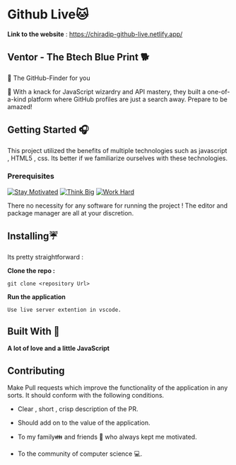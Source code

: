 # Github Live🐱

**Link to the website** : https://chiradip-github-live.netlify.app/

## Ventor - The Btech Blue Print 🐕

🤩 The GitHub-Finder for you

📐 With a knack for JavaScript wizardry and API mastery, they built a one-of-a-kind platform where GitHub profiles are just a search away. Prepare to be amazed!


## Getting Started 🎧

This project utilized the benefits of multiple technologies such as javascript , HTML5 , css.
Its better if we familiarize ourselves with these technologies. 
### Prerequisites
[![Stay Motivated](https://img.shields.io/badge/Stay-Motivated-teal.svg?style=for-the-badge)](https://www.instagram.com/kshitij_dhyani/) [![Think Big](https://img.shields.io/badge/Think-Big-orange.svg?style=for-the-badge)](https://www.linkedin.com/in/kshitijdhyani/) [![Work Hard](https://img.shields.io/badge/Work-Hard-blue.svg?style=for-the-badge)](https://github.com/wimpywarlord)

There no necessity for any software for running the project ! The editor and package manager are all at your discretion. 

## Installing☔

Its pretty straightforward :

**Clone the repo :** 
```
git clone <repository Url>
```

**Run the application** 
```
Use live server extention in vscode.
```

## Built With 🎯
**A lot of love and a little JavaScript**

## Contributing 

Make Pull requests which improve the functionality of the application in any sorts. It should conform with the following conditions. 
* Clear , short , crisp description of the PR. 
* Should add on to the value of the application.


* To my family👪  and friends 👫 who always kept me motivated.
* To the community of computer science 💻.

